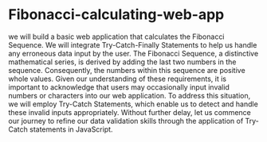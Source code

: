 # Fibonacci-calculating-web-app
we will build a basic web application that calculates the Fibonacci Sequence. We will integrate Try-Catch-Finally Statements to help us handle any erroneous data input by the user. 
The Fibonacci Sequence, a distinctive mathematical series, is derived by adding the last two numbers in the sequence. Consequently, the numbers within this sequence are positive whole values. Given our understanding of these requirements, it is important to acknowledge that users may occasionally input invalid numbers or characters into our web application.
To address this situation, we will employ Try-Catch Statements, which enable us to detect and handle these invalid inputs appropriately. Without further delay, let us commence our journey to refine our data validation skills through the application of Try-Catch statements in JavaScript.

